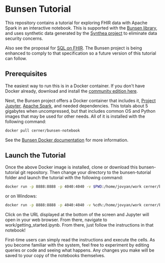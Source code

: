 # Bunsen Tutorial
This repository contains a tutorial for exploring FHIR data with Apache Spark in an interactive notebook. This is supported with the [Bunsen library](http://engineering.cerner.com/bunsen), and uses synthetic data generated by the [Synthea project](https://synthetichealth.github.io/synthea/) to eliminate data security concerns.

Also see the proposal for [SQL on FHIR](https://github.com/rbrush/sql-on-fhir). The Bunsen project is being enhanced to comply to that specification so a future version of this tutorial can follow.

## Prerequisites
The easiest way to run this is in a Docker container. If you don't have Docker already, download and install the [community edition here](https://www.docker.com/get-docker).

Next, the Bunsen project offers a Docker container that includes it, [Project Jupyter](http://jupyter.org/), [Apache Spark](https://spark.apache.org/), and needed dependencies. This totals about 5 gigabytes when uncompressed, but that includes common OS and Python images that may be used for other needs. All of it is installed with the following command:

```bash
docker pull cerner/bunsen-notebook
```

See the [Bunsen Docker documentation](http://engineering.cerner.com/bunsen/0.4.0/docker.html) for more information.

## Launch the Tutorial
Once the above Docker image is installed, clone or download this bunsen-tutorial git repository. Then change your directory to the bunsen-tutorial folder and launch the tutorial with the following command:

```bash
docker run -p 8888:8888 -p 4040:4040 -v $PWD:/home/jovyan/work cerner/bunsen-notebook
```
or on Windows:

```bash
docker run -p 8888:8888 -p 4040:4040 -v %cd%:/home/jovyan/work cerner/bunsen-notebook
```

Click on the URL displayed at the bottom of the screen and Jupyter will open in your web browser. From there, navigate to work/getting_started.ipynb. From there, just follow the instructions in that notebook!

First-time users can simply read the instructions and execute the cells. As you become familiar with the system, feel free to experiment by editing queries or code and seeing what happens. Any changes you make will be saved to your copy of the notebooks themselves.
